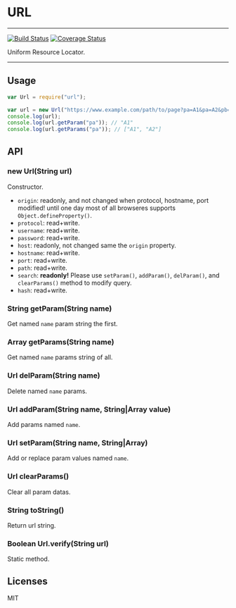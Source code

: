 # URL

---

[![Build Status](https://travis-ci.org/hotoo/url.png)](https://travis-ci.org/hotoo/url)
[![Coverage Status](https://coveralls.io/repos/hotoo/url/badge.png?branch=master)](https://coveralls.io/r/hotoo/url)

Uniform Resource Locator.

---

## Usage

```js
var Url = require("url");

var url = new Url("https://www.example.com/path/to/page?pa=A1&pa=A2&pb=B#hash");
console.log(url);
console.log(url.getParam("pa")); // "A1"
console.log(url.getParams("pa")); // ["A1", "A2"]
```

## API

### new Url(String url)

Constructor.

* `origin`: readonly, and not changed when protocol, hostname, port modified!
  until one day most of all browseres supports `Object.defineProperty()`.
* `protocol`: read+write.
* `username`: read+write.
* `password`: read+write.
* `host`: readonly, not changed same the `origin` property.
* `hostname`: read+write.
* `port`: read+write.
* `path`: read+write.
* `search`: **readonly!** Please use `setParam()`, `addParam()`, `delParam()`,
  and `clearParams()` method to modify query.
* `hash`: read+write.

### String getParam(String name)

Get named `name` param string the first.

### Array getParams(String name)

Get named `name` params string of all.

### Url delParam(String name)

Delete named `name` params.

### Url addParam(String name, String|Array value)

Add params named `name`.

### Url setParam(String name, String|Array)

Add or replace param values named `name`.

### Url clearParams()

Clear all param datas.

### String toString()

Return url string.

### Boolean Url.verify(String url)

Static method.


## Licenses

MIT
